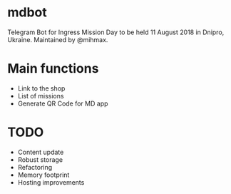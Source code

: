 # mdbot
Telegram Bot for Ingress Mission Day to be held 11 August 2018 in Dnipro, Ukraine.
Maintained by @mihmax.

# Main functions

* Link to the shop
* List of missions 
* Generate QR Code for MD app

# TODO

* Content update
* Robust storage
* Refactoring
* Memory footprint
* Hosting improvements
